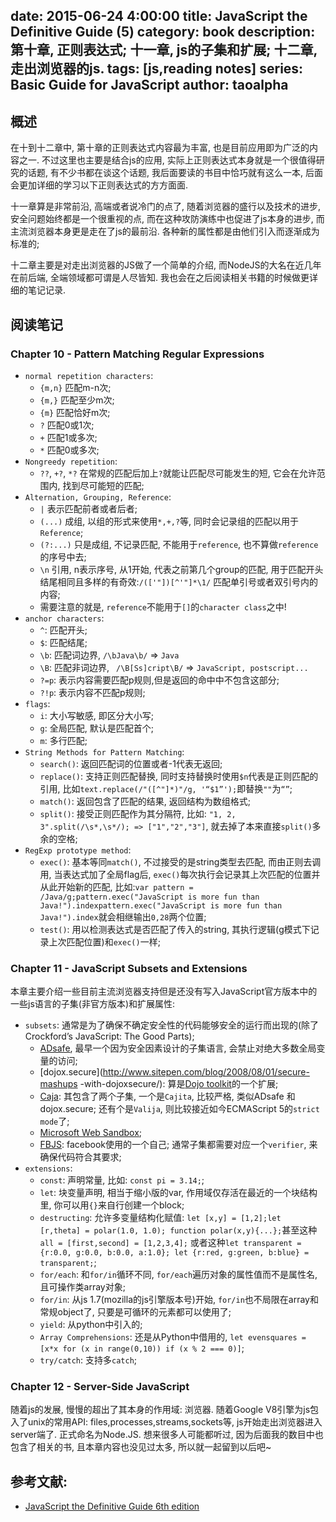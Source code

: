 date: 2015-06-24 4:00:00
title: JavaScript the Definitive Guide (5)
category: book
description: 第十章, 正则表达式; 十一章, js的子集和扩展; 十二章, 走出浏览器的js.
tags: [js,reading notes]
series: Basic Guide for JavaScript
author: taoalpha
---

## 概述

在十到十二章中, 第十章的正则表达式内容最为丰富, 也是目前应用即为广泛的内容之一. 不过这里也主要是结合js的应用, 实际上正则表达式本身就是一个很值得研究的话题, 有不少书都在谈这个话题, 我后面要读的书目中恰巧就有这么一本, 后面会更加详细的学习以下正则表达式的方方面面.

十一章算是非常前沿, 高端或者说冷门的点了, 随着浏览器的盛行以及技术的进步, 安全问题始终都是一个很重视的点, 而在这种攻防演练中也促进了js本身的进步, 而主流浏览器本身更是走在了js的最前沿. 各种新的属性都是由他们引入而逐渐成为标准的;

十二章主要是对走出浏览器的JS做了一个简单的介绍, 而NodeJS的大名在近几年在前后端, 全端领域都可谓是人尽皆知. 我也会在之后阅读相关书籍的时候做更详细的笔记记录.

## 阅读笔记

### Chapter 10 - Pattern Matching Regular Expressions

- `normal repetition characters`:
  - `{m,n}` 匹配m-n次;
  - `{m,}` 匹配至少m次;
  - `{m}` 匹配恰好m次;
  - `?` 匹配0或1次;
  - `+` 匹配1或多次;
  - `*` 匹配0或多次;
- `Nongreedy repetition`:
  - `??`, `+?`, `*?` 在常规的匹配后加上`?`就能让匹配尽可能发生的短, 它会在允许范围内, 找到尽可能短的匹配;
- `Alternation, Grouping, Reference`:
  - `|` 表示匹配前者或者后者;
  - `(...)` 成组, 以组的形式来使用`*,+,?`等, 同时会记录组的匹配以用于`Reference`;
  - `(?:...)` 只是成组, 不记录匹配, 不能用于`reference`, 也不算做`reference`的序号中去;
  - `\n` 引用, n表示序号, 从1开始, 代表之前第几个group的匹配, 用于匹配开头结尾相同且多样的有奇效:`/(['"])[^'"]*\1/` 匹配单引号或者双引号内的内容;
  - 需要注意的就是, `reference`不能用于`[]`的`character class`之中!
- `anchor characters`:
  - `^`: 匹配开头;
  - `$`: 匹配结尾;
  - `\b`: 匹配词边界, `/\bJava\b/` => `Java`
  - `\B`: 匹配非词边界, ` /\B[Ss]cript\B/` => `JavaScript, postscript...`
  - `?=p`: 表示内容需要匹配p规则,但是返回的命中中不包含这部分;
  - `?!p`: 表示内容不匹配p规则;
- `flags`:
  - `i`: 大小写敏感, 即区分大小写;
  - `g`: 全局匹配, 默认是匹配首个;
  - `m`: 多行匹配;
- `String Methods for Pattern Matching`:
  - `search()`: 返回匹配词的位置或者-1代表无返回;
  - `replace()`: 支持正则匹配替换, 同时支持替换时使用`$n`代表是正则匹配的引用, 比如`text.replace(/"([^"]*)"/g, '“$1”');`即替换`""`为`“”`;
  - `match()`: 返回包含了匹配的结果, 返回结构为数组格式;
  - `split()`: 接受正则匹配作为其分隔符, 比如: `"1, 2, 3".split(/\s*,\s*/); => ["1","2","3"]`, 就去掉了本来直接`split()`多余的空格;
- `RegExp prototype method`:
  - `exec()`: 基本等同`match()`, 不过接受的是string类型去匹配, 而由正则去调用, 当表达式加了全局flag后, `exec()`每次执行会记录其上次匹配的位置并从此开始新的匹配, 比如:`var pattern = /Java/g;pattern.exec("JavaScript is more fun than Java!").indexpattern.exec("JavaScript is more fun than Java!").index`就会相继输出`0,28`两个位置;
  - `test()`: 用以检测表达式是否匹配了传入的string, 其执行逻辑(g模式下记录上次匹配位置)和`exec()`一样;

### Chapter 11 - JavaScript Subsets and Extensions

本章主要介绍一些目前主流浏览器支持但是还没有写入JavaScript官方版本中的一些js语言的子集(非官方版本)和扩展属性:

- `subsets`: 通常是为了确保不确定安全性的代码能够安全的运行而出现的(除了Crockford’s JavaScript: The Good Parts);
  - [ADsafe](http://adsafe.org), 最早一个因为安全因素设计的子集语言, 会禁止对绝大多数全局变量的访问;
  - [dojox.secure](http://www.sitepen.com/blog/2008/08/01/secure-mashups -with-dojoxsecure/): 算是[Dojo toolkit](http://dojotoolkit.org)的一个扩展;
  - [Caja](http://code.google.com/p/google-caja/): 其包含了两个子集, 一个是`Cajita`, 比较严格, 类似ADsafe 和 dojox.secure; 还有个是`Valija`, 则比较接近如今ECMAScript 5的`strict mode`了;
  - [Microsoft Web Sandbox](http://websandbox.livelabs.com/);
  - [FBJS](http://facebook.com): facebook使用的一个自己;
  通常子集都需要对应一个`verifier`, 来确保代码符合其要求;
- `extensions`:
  - `const`: 声明常量, 比如: `const pi = 3.14;`;
  - `let`: 块变量声明, 相当于缩小版的var, 作用域仅存活在最近的一个块结构里, 你可以用`{}`来自行创建一个block;
  - `destructing`: 允许多变量结构化赋值: `let [x,y] = [1,2];let [r,theta] = polar(1.0, 1.0); function polar(x,y){...};`甚至这种`all = [first,second] = [1,2,3,4];` 或者这种`let transparent = {r:0.0, g:0.0, b:0.0, a:1.0}; let {r:red, g:green, b:blue} = transparent;`;
  - `for/each`: 和`for/in`循环不同, `for/each`遍历对象的属性值而不是属性名, 且可操作类array对象;
  - `for/in`: 从js 1.7(mozilla的js引擎版本号)开始, `for/in`也不局限在array和常规object了, 只要是可循环的元素都可以使用了;
  - `yield`: 从python中引入的;
  - `Array Comprehensions`:  还是从Python中借用的, `let evensquares = [x*x for (x in range(0,10)) if (x % 2 === 0)]`;
  - `try/catch`: 支持多`catch`;

### Chapter 12 - Server-Side JavaScript

随着js的发展, 慢慢的超出了其本身的作用域: 浏览器. 随着Google V8引擎为js包入了unix的常用API: files,processes,streams,sockets等, js开始走出浏览器进入server端了. 正式命名为Node.JS. 想来很多人可能都听过, 因为后面我的数目中也包含了相关的书, 且本章内容也没见过太多, 所以就一起留到以后吧~

## 参考文献:

- [JavaScript the Definitive Guide 6th edition](http://book.douban.com/subject/5303032/)
